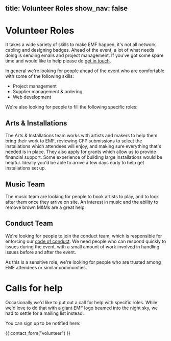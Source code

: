 title: Volunteer Roles
show_nav: false
---
# Volunteer Roles

It takes a wide variety of skills to make EMF happen, it's not all network cabling and designing badges. Ahead of the event, a lot of what needs doing is sending emails and project management. If you've got some spare time and would like to help please do [get in touch](mailto:volunteer@emfcamp.org).

In general we're looking for people ahead of the event who are comfortable with some of the following skills:

* Project management
* Supplier management & ordering
* Web development

We're also looking for people to fill the following specific roles:

## Arts & Installations

The Arts & Installations team works with artists and makers to help them bring their work to EMF, reviewing CFP submissions to select the installations which attendees will enjoy, and making sure everything that's needed is in place. They also apply for grants which allow us to provide financial support. Some experience of building large installations would be helpful. Ideally you'd be able to arrive a few days early to help get installations set up.

## Music Team

The music team are looking for people to book artists to play, and to look after them once they arrive on site. An interest in music and the ability to remove brown M&Ms are a great help.

## Conduct Team

We're looking for people to join the conduct team, which is responsible for enforcing our [code of conduct](https://emfcamp.org/code-of-conduct). We need people who can respond quickly to issues during the event, with a small amount of work involved in handling issues before and after the event.

As this is a sensitive role, we're looking for people who are trusted among EMF attendees or similar communities.


# Calls for help

Occasionally we'd like to put out a call for help with specific roles. While we'd love to do that with a giant EMF logo beamed into the night sky, we had to settle for a mailing list instead.

<div class="well">
  <p>You can sign up to be notified here:</p>
  {{ contact_form("volunteer") }}
</div>

